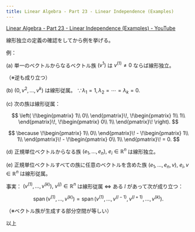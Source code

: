 ```yaml
---
title: Linear Algebra - Part 23 - Linear Independence (Examples)
---
```


[Linear Algebra - Part 23 - Linear Independence (Examples) - YouTube](https://www.youtube.com/watch?v=Xdx0ZG7T648&list=PLBh2i93oe2quLc5zaxD0WHzQTGrXMwAI6&index=23)

線形独立の定義の確認をしてから例を挙げる。

例：

$\text{(a)}$ 単一のベクトルからなるベクトル族 $(v^{1})$ は $v^{(1)} \ne 0$ ならば線形独立。

（※逆も成り立つ）

$\text{(b)}$ $(0, v^{2}, \dotsc, v^{k})$ は線形従属。
$\because \lambda_1 = 1, \lambda_2 = \dotsb = \lambda_k = 0.$

$\text{(c)}$ 次の族は線形従属：

$$
\left(
    \!\begin{pmatrix}
    1\\
    0\\
    \end{pmatrix}\!,
    \!\begin{pmatrix}
    1\\
    1\\
    \end{pmatrix}\!,
    \!\begin{pmatrix}
    0\\
    1\\
    \end{pmatrix}\!
\right).
$$

$$
\because \!\begin{pmatrix}
    1\\
    0\\
    \end{pmatrix}\! -
    \!\begin{pmatrix}
    1\\
    1\\
    \end{pmatrix}\! -
    \!\begin{pmatrix}
    0\\
    1\\
    \end{pmatrix}\! = 0.
$$

$\text{(d)}$ 正規単位ベクトルからなる族 $(e_1, \dotsc, e_n),$ ${e_i \in \mathbb R^n}$
は線形独立。

$\text{(e)}$ 正規単位ベクトルすべての族に任意のベクトルを含めた族
$(e_1, \dotsc, e_n, v),$ ${e_i, v \in \mathbb R^n}$ は線形従属。

事実：
$(v^{(1)}, \dotsc, v^{(k)}),$ $v^{(j)} \in \mathbb R^n$ は線形従属
$\iff$
ある $l$ があって次が成り立つ：

$$
\operatorname{span}(v^{(1)}, \dotsc, v^{(k)})
= \operatorname{span}(v^{(1)}, \dotsc, v^{(l - 1)}, v^{(l + 1)}, \dotsc, v^{(k)}).
$$

（※ベクトル族が生成する部分空間が等しい）

以上
